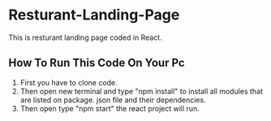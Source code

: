 <h1>Resturant-Landing-Page</h1>
 This is resturant landing page coded in React. 

<h2>How To Run This Code On Your Pc</h2>
<ol>
  <li>First you have to clone code. </li>
  <li>Then open new terminal and type "npm install" to install all modules that are listed on package. json file and their dependencies.</li>
  <li>Then open type "npm start" the react project will run.</li>
</ol>
